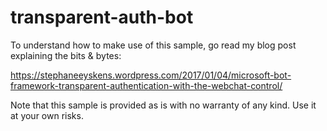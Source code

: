 # transparent-auth-bot

To understand how to make use of this sample, go read my blog post explaining the bits & bytes: 

https://stephaneeyskens.wordpress.com/2017/01/04/microsoft-bot-framework-transparent-authentication-with-the-webchat-control/

Note that this sample is provided as is with no warranty of any kind. Use it at your own risks.
